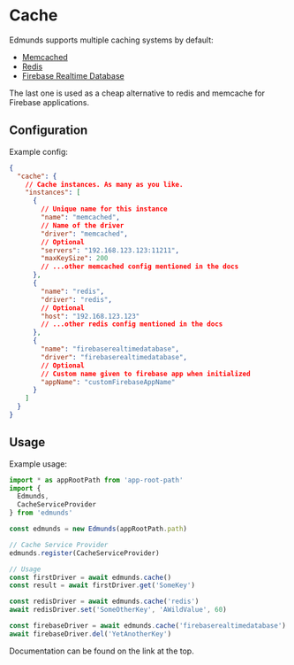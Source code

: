 # Cache

Edmunds supports multiple caching systems by default:
- [Memcached](https://www.npmjs.com/package/memcached)
- [Redis](https://www.npmjs.com/package/redis)
- [Firebase Realtime Database](https://firebase.google.com/docs/database/web/start)

The last one is used as a cheap alternative to redis and memcache for
Firebase applications.


## Configuration

Example config:
```json
{
  "cache": {
    // Cache instances. As many as you like.
    "instances": [
      {
        // Unique name for this instance
        "name": "memcached", 
        // Name of the driver 
        "driver": "memcached",
        // Optional
      	"servers": "192.168.123.123:11211",
      	"maxKeySize": 200
      	// ...other memcached config mentioned in the docs
      },
      {
        "name": "redis",
        "driver": "redis",
        // Optional
        "host": "192.168.123.123"
      	// ...other redis config mentioned in the docs
      },
      {
        "name": "firebaserealtimedatabase",
        "driver": "firebaserealtimedatabase",
        // Optional
        // Custom name given to firebase app when initialized
        "appName": "customFirebaseAppName"
      }
    ]
  }
}
```


## Usage

Example usage:
```typescript
import * as appRootPath from 'app-root-path'
import {
  Edmunds,
  CacheServiceProvider
} from 'edmunds'

const edmunds = new Edmunds(appRootPath.path)

// Cache Service Provider
edmunds.register(CacheServiceProvider)

// Usage
const firstDriver = await edmunds.cache()
const result = await firstDriver.get('SomeKey')

const redisDriver = await edmunds.cache('redis')
await redisDriver.set('SomeOtherKey', 'AWildValue', 60)

const firebaseDriver = await edmunds.cache('firebaserealtimedatabase')
await firebaseDriver.del('YetAnotherKey')
```

Documentation can be found on the link at the top.
